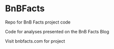 # BnBFacts
Repo for BnB Facts project code 

Code for analyses presented on the BnB Facts Blog

Visit bnbfacts.com for project 
